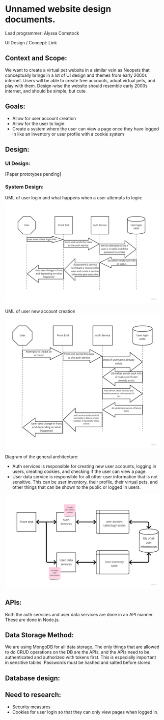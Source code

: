 # Unnamed website design documents.
Lead programmer: Alyssa Comstock

UI Design / Concept: Link


## Context and Scope:
We want to create a virtual pet website in a similar vein as Neopets that conceptually brings in a lot of UI design and themes from early 2000s internet.  Users will be able to create free accounts, adopt virtual pets, and play with them. Design-wise the website should resemble early 2000s internet, and should be simple, but cute.

## Goals:
- Allow for user account creation
- Allow for the user to login
- Create a system where the user can view a page once they have logged in like an inventory or user profile with a cookie system

## Design:

### UI Design:
[Paper prototypes pending]

### System Design:
UML of user login and what happens when a user attempts to login:
![UML diagram of user login](./design-img/UML-UserLogin.jpg)

UML of user new account creation
![UML diagram of user account creation](./design-img/UML-AccountCreation.jpg)

Diagram of the general architecture:
- Auth services is responsible for creating new user accounts, logging in users, creating cookies, and checking if the user can view a page.
- User data service is responsible for all other user information that is not sensitive.  This can be user inventory, their profile, their virtual pets, and other things that can be shown to the public or logged in users.

![Diagram of the general architecture](./design-img/Arch.jpg)

## APIs:
Both the auth services and user data services are done in an API manner.  These are done in Node.js.

## Data Storage Method:
We are using MongoDB for all data storage.  The only things that are allowed to do CRUD operations on the DB are the APIs, and the APIs need to be authenticated and authorized with tokens first.  This is especially important in sensitive tables. Passwords must be hashed and salted before stored.

## Database design:

## Need to research:
- Security measures
- Cookies for user login so that they can only view pages when logged in.
